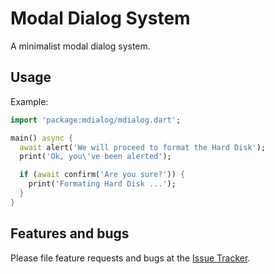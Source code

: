 # Modal Dialog System

A minimalist modal dialog system.

## Usage

Example:
```dart
import 'package:mdialog/mdialog.dart';

main() async {
  await alert('We will proceed to format the Hard Disk');
  print('Ok, you\'ve been alerted');

  if (await confirm('Are you sure?')) {
    print('Formating Hard Disk ...');
  }
}
```

## Features and bugs

Please file feature requests and bugs at the [Issue Tracker](https://github.com/gchumillas-dart/mdialog/issues).
